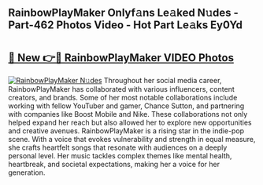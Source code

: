 ## RainbowPlayMaker Onlyf𝚊ns Le𝚊ked N𝚞des - Part-462 Photos Video - Hot Part Le𝚊ks Ey0Yd

# <h2><a href="http://ac17558.deff.icu/?id=RainbowPlayMaker">🔗 New 👉🔴 RainbowPlayMaker VIDEO Photos</a></h2>

[![RainbowPlayMaker N𝚞des](https://i.imgur.com/rIISA9y.gif)](http://ac17558.deff.icu/?id=RainbowPlayMaker)
Throughout her social media career, RainbowPlayMaker has collaborated with various influencers, content creators, and brands. Some of her most notable collaborations include working with fellow YouTuber and gamer, Chance Sutton, and partnering with companies like Boost Mobile and Nike. These collaborations not only helped expand her reach but also allowed her to explore new opportunities and creative avenues. RainbowPlayMaker is a rising star in the indie-pop scene. With a voice that evokes vulnerability and strength in equal measure, she crafts heartfelt songs that resonate with audiences on a deeply personal level. Her music tackles complex themes like mental health, heartbreak, and societal expectations, making her a voice for her generation.
